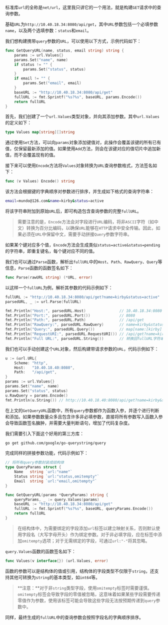 标准库`url`的全称是`net/url`，这里我只讲它的一个用法，就是构建`GET`请求中的查询参数。

基础`URL`为`http://10.40.18.34:8080/api/get`，其中`URL`参数包括一个必填参数`name`，以及两个选填参数：`status`和`email`。

我们想构建携带`query`参数的`URL`，可以使用以下方式，示例代码如下：

```go
func GetQueryURL(name, status, email string) string {
	params := url.Values{}
	params.Set("name", name)
	if status != "" {
		params.Set("status", status)
	}
	if email != "" {
		params.Set("email", email)
	}
    baseURL := "http://10.40.18.34:8080/api/get"
	fullURL := fmt.Sprintf("%s?%s", baseURL, params.Encode())
	return fullURL
}
```

首先，我们创建了一个`url.Values`类型对象，并向其添加参数。其中`url.Values`的定义如下：

```go
type Values map[string][]string
```

通过使用`Set`方法，可以向`params`对象添加键值对，此操作会覆盖该键的所有已有值，仅保留最新添加的值。如果使用`Add`方法，则会在该键对应的值切片中追加新值，而不会覆盖现有的值。

接下来可以使用`Encode`方法将`Values`对象转换为`URL`查询参数格式，方法签名如下：

```go
func (v Values) Encode() string
```

该方法会根据键的字典顺序对参数进行排序，并生成如下格式的查询字符串：

```sh
email=mundo@126.com&name=kirby&status=active
```

将该字符串附加到原始`URL`后，即可构造包含查询参数的完整`fullURL`。

> 需要注意的是，`Encode`方法会对字段进行`URL`编码，将非`ASCII`字符（如中文）转换为百分比编码，以确保`URL`能够在`HTTP`请求中安全传输。因此，如果必须在`URL`中保留中文，需要手动拼接`Query`参数字符串。

如果某个键对应多个值，`Encode`方法会生成类似`status=active&status=pending`的字符串，即重复键名，每个键对应不同的值。

我们也可以通过`Parse`函数，解析出`fullURL`中的`Host`、`Path`、`RawQuery`、`Query`等信息，`Parse`函数的函数签名如下：

```go
func Parse(rawURL string) (*URL, error)
```

以这样一个`fullURL`为例，解析其参数的代码示例如下：
```go
fullURL := "http://10.40.18.34:8080/api/get?name=kirby&status=active"
parsedURL, _ := url.Parse(fullURL)

fmt.Println("Host:", parsedURL.Host)               // 10.40.18.34:8080
fmt.Println("Port:", parsedURL.Port())             // 8080
fmt.Println("Path:", parsedURL.Path)               // /api/get
fmt.Println("RawQuery:", parsedURL.RawQuery)       // name=kirby&status=active
fmt.Println("Query:", parsedURL.Query())           // map[name:[kirby] status:[active]]
fmt.Println("RequestURI:", parsedURL.RequestURI()) // /api/get?name=kirby&status=active
fmt.Println("Full URL:", parsedURL.String())       // 转换回fullURL字符串
```

我们也可以手动创建这个`URL`对象，然后构建带请求参数的`URL`，代码示例如下：

```go
u := &url.URL{
	Scheme: "http",
    Host:   "10.40.18.40:8080",
	Path:   "/api/get",
}
params := url.Values{}
params.Set("name", name)
params.Set("status", status)
u.RawQuery = params.Encode()
fmt.Println(u.String()) // http://10.40.18.40:8080/api/get?name=kirby&status=active
```

在上文的`GetQueryURL`函数中，所有`query`参数都作为函数入参，并逐个进行判断和添加。如果参数数量众多且包含许多非必填参数，直接将所有参数写入函数入参会导致函数签名臃肿，并需要大量判断语句，增加了代码复杂度。

我们需要引入下面这个好用的第三方库：

```sh
go get github.com/google/go-querystring/query
```

完成同样的拼接参数功能，代码示例如下：

```go
// 将所有query参数封装成结构体
type QueryParams struct {
	Name   string `url:"name"`
	Status string `url:"status,omitempty"`
	Email  string `url:"email,omitempty"`
}

func GetQueryURL(params *QueryParams) string {
	queryParams, _ := query.Values(params)
    baseURL := "http://10.40.18.34:8080/api/get"
	fullURL := fmt.Sprintf("%s?%s", baseURL, queryParams.Encode())
	return fullURL
}
```

> 在结构体中，为需要绑定的字段添加`url`标签以建立映射关系，否则默认使用字段名（大写字母开头）作为绑定参数。对于非必填字段，应在标签中添加`omitempty`选项；对于无需绑定的字段，可通过`url:"-"`将其忽略。

`query.Values`函数的函数签名如下：

```go
func Values(v interface{}) (url.Values, error)
```

函数的参数可以是结构体的值或引用，结构体的字段类型不仅限于`string`，还支持其他可转换为`string`的基本类型，如`int64`等。

> **注意：**对于非`string`类型字段，使用`omitempty`标签时需要谨慎。`omitempty`标签会导致字段的零值被忽略，这意味着如果某些字段需要传递零值作为参数，使用该标签可能会导致这些字段无法按预期传递到`query`参数中。

同样，最终生成的`fullURL`中的查询参数会按照字段名的字典顺序排序。

